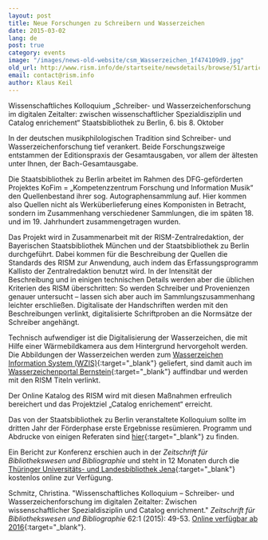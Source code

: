 ```yaml
---
layout: post
title: Neue Forschungen zu Schreibern und Wasserzeichen
date: 2015-03-02
lang: de
post: true
category: events
image: "/images/news-old-website/csm_Wasserzeichen_1f474109d9.jpg"
old_url: http://www.rism.info/de/startseite/newsdetails/browse/51/article/64/new-research-on-copyists-and-watermarks.html
email: contact@rism.info
author: Klaus Keil
---
```


Wissenschaftliches Kolloquium „Schreiber- und Wasserzeichenforschung im digitalen Zeitalter: zwischen wissenschaftlicher Spezialdisziplin und Catalog enrichement“ Staatsbibliothek zu Berlin, 6. bis 8. Oktober

In der deutschen musikphilologischen Tradition sind Schreiber- und Wasserzeichenforschung tief verankert. Beide Forschungszweige entstammen der Editionspraxis der Gesamtausgaben, vor allem der ältesten unter Ihnen, der Bach-Gesamtausgabe.

Die Staatsbibliothek zu Berlin arbeitet im Rahmen des DFG-geförderten Projektes KoFim = „Kompetenzzentrum Forschung und Information Musik“ den Quellenbestand ihrer sog. Autographensammlung auf. Hier kommen also Quellen nicht als Werküberlieferung eines Komponisten in Betracht, sondern im Zusammenhang verschiedener Sammlungen, die im späten 18. und im 19. Jahrhundert zusammengetragen wurden.

Das Projekt wird in Zusammenarbeit mit der RISM-Zentralredaktion, der Bayerischen Staatsbibliothek München und der Staatsbibliothek zu Berlin durchgeführt. Dabei kommen für die Beschreibung der Quellen die Standards des RISM zur Anwendung, auch indem das Erfassungsprogramm Kallisto der Zentralredaktion benutzt wird. In der Intensität der Beschreibung und in einigen technischen Details werden aber die üblichen Kriterien des RISM überschritten: So werden Schreiber und Provenienzen genauer untersucht – lassen sich aber auch im Sammlungszusammenhang leichter erschließen. Digitalisate der Handschriften werden mit den Beschreibungen verlinkt, digitalisierte Schriftproben an die Normsätze der Schreiber angehängt.


Technisch aufwendiger ist die Digitalisierung der Wasserzeichen, die mit Hilfe einer Wärmebildkamera aus dem Hintergrund hervorgeholt werden. Die Abbildungen der Wasserzeichen werden zum [Wasserzeichen Information System (WZIS)](http://www.wasserzeichen-online.de/){:target="_blank"} geliefert, sind damit auch im [Wasserzeichenportal Bernstein](http://www.memoryofpaper.eu/){:target="_blank"} auffindbar und werden mit den RISM Titeln verlinkt.

Der Online Katalog des RISM wird mit diesen Maßnahmen erfreulich bereichert und das Projektziel „Catalog enrichement“ erreicht.

Das von der Staatsbibliothek zu Berlin veranstaltete Kolloquium sollte im dritten Jahr der Förderphase erste Ergebnisse resümieren. Programm und Abdrucke von einigen Referaten sind [hier](https://staatsbibliothek-berlin.de/die-staatsbibliothek/abteilungen/musik/projekte/dfg-projekt-kofim-berlin/tagung-2014/){:target="_blank"} zu finden.

Ein Bericht zur Konferenz erschien auch in der _Zeitschrift für Bibliothekswesen und Bibliographie_ und steht in 12 Monaten durch die [Thüringer Universitäts- und Landesbibliothek Jena](http://dx.doi.org/10.3196/186429501562166){:target="_blank"} kostenlos online zur Verfügung.

Schmitz, Christina. "Wissenschaftliches Kolloquium – Schreiber- und Wasserzeichenforschung im digitalen Zeitalter: Zwischen wissenschaftlicher Spezialdisziplin und Catalog enrichment." _Zeitschrift für Bibliothekswesen und Bibliographie_ 62:1 (2015): 49-53. [Online verfügbar ab 2016](http://dx.doi.org/10.3196/186429501562166){:target="_blank"}.
